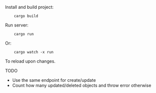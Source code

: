 Install and build project:

```
    cargo build
```

Run server:

```
    cargo run
```

Or:

```
    cargo watch -x run
```

To reload upon changes.


TODO

* Use the same endpoint for create/update
* Count how many updated/deleted objects and throw error otherwise